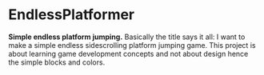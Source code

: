 # EndlessPlatformer

<b>Simple endless platform jumping.</b>
Basically the title says it all: I want to make a simple endless sidescrolling platform jumping game. 
This project is about learning game development concepts and not about design hence the simple blocks and colors.

